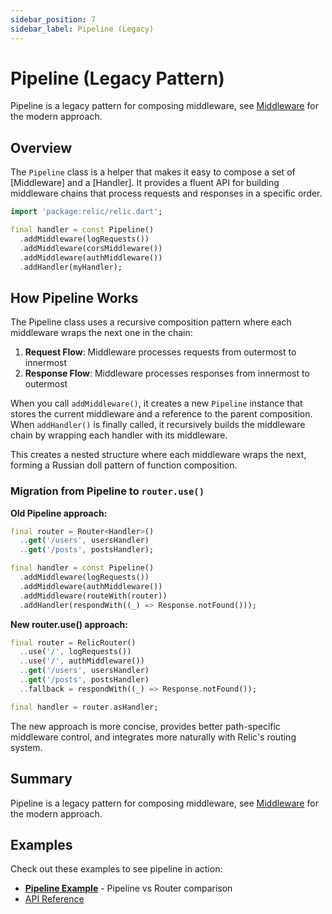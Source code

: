 ```yaml
---
sidebar_position: 7
sidebar_label: Pipeline (Legacy)
---
```


# Pipeline (Legacy Pattern)

Pipeline is a legacy pattern for composing middleware, see [Middleware](./middleware.md) for the modern approach.

## Overview

The `Pipeline` class is a helper that makes it easy to compose a set of [Middleware] and a [Handler]. It provides a fluent API for building middleware chains that process requests and responses in a specific order.

```dart
import 'package:relic/relic.dart';

final handler = const Pipeline()
  .addMiddleware(logRequests())
  .addMiddleware(corsMiddleware())
  .addMiddleware(authMiddleware())
  .addHandler(myHandler);
```

## How Pipeline Works

The Pipeline class uses a recursive composition pattern where each middleware wraps the next one in the chain:

1. **Request Flow**: Middleware processes requests from outermost to innermost
2. **Response Flow**: Middleware processes responses from innermost to outermost

When you call `addMiddleware()`, it creates a new `Pipeline` instance that stores the current middleware and a reference to the parent composition. When `addHandler()` is finally called, it recursively builds the middleware chain by wrapping each handler with its middleware.

This creates a nested structure where each middleware wraps the next, forming a Russian doll pattern of function composition.

### Migration from Pipeline to `router.use()`

**Old Pipeline approach:**

```dart
final router = Router<Handler>()
  ..get('/users', usersHandler)
  ..get('/posts', postsHandler);

final handler = const Pipeline()
  .addMiddleware(logRequests())
  .addMiddleware(authMiddleware())
  .addMiddleware(routeWith(router))
  .addHandler(respondWith((_) => Response.notFound()));
```

**New router.use() approach:**

```dart
final router = RelicRouter()
  ..use('/', logRequests())
  ..use('/', authMiddleware())
  ..get('/users', usersHandler)
  ..get('/posts', postsHandler)
  ..fallback = respondWith((_) => Response.notFound());

final handler = router.asHandler;
```

The new approach is more concise, provides better path-specific middleware control, and integrates more naturally with Relic's routing system.

## Summary

Pipeline is a legacy pattern for composing middleware, see [Middleware](./middleware) for the modern approach.

## Examples

Check out these examples to see pipeline in action:

- **[Pipeline Example](https://github.com/serverpod/relic/blob/main/example/middleware/pipeline_example.dart)** - Pipeline vs Router comparison
- [API Reference](https://pub.dev/documentation/relic/latest/relic/Pipeline-class.html)

